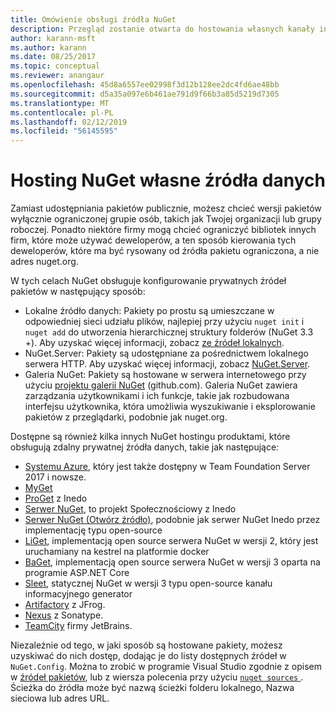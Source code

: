 ```yaml
---
title: Omówienie obsługi źródła NuGet
description: Przegląd zostanie otwarta do hostowania własnych kanały informacyjne pakietu NuGet lub we własnych galeriach, lokalnie lub zdalnie.
author: karann-msft
ms.author: karann
ms.date: 08/25/2017
ms.topic: conceptual
ms.reviewer: anangaur
ms.openlocfilehash: 45d8a6557ee02998f3d12b128ee2dc4fd6ae48bb
ms.sourcegitcommit: d5a35a097e6b461ae791d9f66b3a85d5219d7305
ms.translationtype: MT
ms.contentlocale: pl-PL
ms.lasthandoff: 02/12/2019
ms.locfileid: "56145595"
---
```

# <a name="hosting-your-own-nuget-feeds"></a>Hosting NuGet własne źródła danych

Zamiast udostępniania pakietów publicznie, możesz chcieć wersji pakietów wyłącznie ograniczonej grupie osób, takich jak Twojej organizacji lub grupy roboczej. Ponadto niektóre firmy mogą chcieć ograniczyć bibliotek innych firm, które może używać deweloperów, a ten sposób kierowania tych deweloperów, które ma być rysowany od źródła pakietu ograniczona, a nie adres nuget.org.

W tych celach NuGet obsługuje konfigurowanie prywatnych źródeł pakietów w następujący sposób:

- Lokalne źródło danych: Pakiety po prostu są umieszczane w odpowiedniej sieci udziału plików, najlepiej przy użyciu `nuget init` i `nuget add` do utworzenia hierarchicznej struktury folderów (NuGet 3.3 +). Aby uzyskać więcej informacji, zobacz [ze źródeł lokalnych](../hosting-packages/local-feeds.md).
- NuGet.Server: Pakiety są udostępniane za pośrednictwem lokalnego serwera HTTP. Aby uzyskać więcej informacji, zobacz [NuGet.Server](../hosting-packages/nuget-server.md).
- Galeria NuGet: Pakiety są hostowane w serwera internetowego przy użyciu [projektu galerii NuGet](https://github.com/NuGet/NuGetGallery#build-and-run-the-gallery-in-arbitrary-number-easy-steps) (github.com). Galeria NuGet zawiera zarządzania użytkownikami i ich funkcje, takie jak rozbudowana interfejsu użytkownika, która umożliwia wyszukiwanie i eksplorowanie pakietów z przeglądarki, podobnie jak nuget.org.

Dostępne są również kilka innych NuGet hostingu produktami, które obsługują zdalny prywatnej źródła danych, takie jak następujące:

- [Systemu Azure](https://www.visualstudio.com/docs/package/nuget/publish), który jest także dostępny w Team Foundation Server 2017 i nowsze.
- [MyGet](http://myget.org)
- [ProGet](http://inedo.com/proget) z Inedo
- [Serwer NuGet](http://nugetserver.net/), to projekt Społecznościowy z Inedo
- [Serwer NuGet (Otwórz źródło)](http://nuget-server.net), podobnie jak serwer NuGet Inedo przez implementację typu open-source
- [LiGet](https://github.com/ai-traders/liget), implementacją open source serwera NuGet w wersji 2, który jest uruchamiany na kestrel na platformie docker
- [BaGet](https://github.com/loic-sharma/BaGet), implementacją open source serwera NuGet w wersji 3 oparta na programie ASP.NET Core
- [Sleet](https://github.com/emgarten/sleet), statycznej NuGet w wersji 3 typu open-source kanału informacyjnego generator
- [Artifactory](https://www.jfrog.com/artifactory/) z JFrog.
- [Nexus](http://www.sonatype.org/nexus/) z Sonatype.
- [TeamCity](https://www.jetbrains.com/teamcity/) firmy JetBrains.

Niezależnie od tego, w jaki sposób są hostowane pakiety, możesz uzyskiwać do nich dostęp, dodając je do listy dostępnych źródeł w `NuGet.Config`. Można to zrobić w programie Visual Studio zgodnie z opisem w [źródeł pakietów](../tools/package-manager-ui.md#package-sources), lub z wiersza polecenia przy użyciu [ `nuget sources` ](../tools/cli-ref-sources.md). Ścieżka do źródła może być nazwą ścieżki folderu lokalnego, Nazwa sieciowa lub adres URL.
